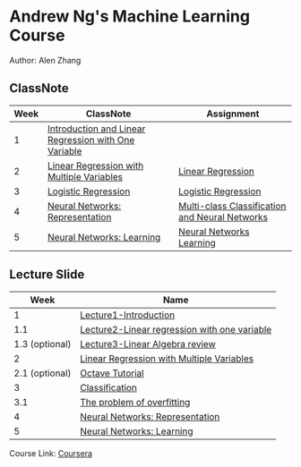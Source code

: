 # Andrew Ng's Machine Learning Course  

Author: Alen Zhang

## ClassNote

| Week | ClassNote                                                 | Assignment              |
| ---- | --------------------------------------------------------- | ----------------------- |
| 1    | [Introduction and Linear Regression with One Variable][1] |                         |
| 2    | [Linear Regression with Multiple Variables][2]            | [Linear Regression][1a] |
| 3    | [Logistic Regression][3]            |[Logistic Regression][2a]    |
| 4    | [Neural Networks: Representation][4]            |[Multi-class Classification and Neural Networks][3a]    |
| 5    | [Neural Networks: Learning][5]            |[Neural Networks Learning][4a]    |

## 

## Lecture Slide

| Week           | Name                                         |
| -------------- | -------------------------------------------- |
| 1              | [Lecture1-Introduction][1l]                        |
| 1.1            | [Lecture2-Linear regression with one variable][1.1l] |
| 1.3 (optional) | [Lecture3-Linear Algebra review][1.2l]               |
| 2              | [Linear Regression with Multiple Variables][2l]      |
| 2.1 (optional) | [Octave Tutorial][2.1l]      |
| 3 | [Classification][3l]      |
| 3.1 | [The problem of overfitting][3.1l]      |
| 4 | [Neural Networks: Representation][4l]      |
| 5 | [Neural Networks: Learning][5l]      |


Course Link: [Coursera](https://www.coursera.org/learn/machine-learning/home/welcome)



[1]:./Week1/ClassNote-Week1.md
[2]:./Week2/ClassNote-Week2.md
[3]:./Week3/ClassNote-Week3.md
[4]:./Week4/ClassNote-Week4.md
[5]:./Week5/ClassNote-Week5.md

[1l]:./LectureSlide/Lecture1-Introduction.pdf
[1.1l]:./LectureSlide/Lecture2-Linear%20regression%20with%20one%20variable.pdf
[1.2l]:./LectureSlide/Lecture3-Linear%20Algebra%20review(optional).pdf
[2l]:./LectureSlide/Lecture4-Multivariate%20Linear%20Regression.pdf
[2.1l]:./LectureSlide/Lecture5-OctaveTutorial.pdf
[3l]:./LectureSlide/Lecture6-Classification
[3.1l]:/LectureSlide/Lecture7-The%20problem%20of%20overfitting.pdf
[4l]:./LectureSlide/Lecture8-Non%20linear%20hypotheses.pdf
[5l]:./LectureSlide/Lecture9-Neural%20Networks.pdf

[1a]:./Assignment/machine-learning-ex1/ex1
[2a]:./Assignment/machine-learning-ex2/ex2
[3a]:./Assignment/machine-learning-ex3/ex3
[4a]:./Assignment/machine-learning-ex3/ex4

